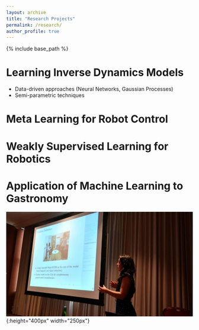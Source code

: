 ```yaml
---
layout: archive
title: "Research Projects"
permalink: /research/
author_profile: true
---
```


{% include base_path %}

Learning Inverse Dynamics Models
======
* Data-driven approaches (Neural Networks, Gaussian Processes)
* Semi-parametric techniques

Meta Learning for Robot Control
======


Weakly Supervised Learning for Robotics
======


Application of Machine Learning to Gastronomy
======

![](/images/ijcnn2019.jpg){:height="400px" width="250px"}
